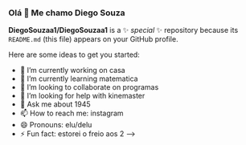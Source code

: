 ###  Olá 👋 Me chamo Diego Souza


**DiegoSouzaa1/DiegoSouzaa1** is a ✨ _special_ ✨ repository because its `README.md` (this file) appears on your GitHub profile.

Here are some ideas to get you started:

- 🔭 I’m currently working on casa
- 🌱 I’m currently learning matematica
- 👯 I’m looking to collaborate on programas
- 🤔 I’m looking for help with kinemaster
- 💬 Ask me about 1945
- 📫 How to reach me: instagram
- 😄 Pronouns: elu/delu
- ⚡ Fun fact: estorei o freio aos 2
-->
